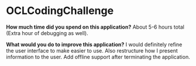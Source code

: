 # OCLCodingChallenge
**How much time did you spend on this application?**
About 5-6 hours total (Extra hour of debugging as well).

**What would you do to improve this application?**
I would definitely refine the user interface to make easier to use.  Also restructure how I present information to the user.
Add offline support after terminating the application.
